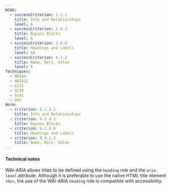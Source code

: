 ```yaml
---
WCAG:
  - successCriterion: 1.3.1
    title: Info and Relationships
    level: A
  - successCriterion: 2.4.1
    title: Bypass Blocks
    level: A
  - successCriterion: 2.4.6
    title: Headings and Labels
    level: AA
  - successCriterion: 4.1.2
    title: Name, Role, Value
    level: A
Techniques:
  - ARIA4
  - ARIA12
  - G115
  - G130
  - G141
  - H42
Norm:
  - criterion: 9.1.3.1
    title: Info and Relationships
  - criterion: 9.2.4.1
    title: Bypass Blocks
  - criterion: 9.2.4.6
    title: Headings and Labels
  - criterion: 9.4.1.2
    title: Name, Role, Value
---
```


#### Technical notes

WAI-ARIA allows titles to be defined using the `heading` role and the `aria-level` attribute. Although it is preferable to use the native HTML title element `<hx>`, the use of the WAI-ARIA `heading` role is compatible with accessibility.
